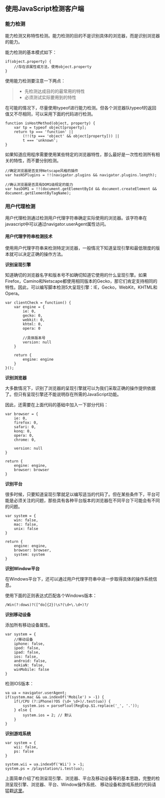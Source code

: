 ## 使用JavaScript检测客户端
### 能力检测
能力检测又称特性检测。能力检测的目的不是识别具体的浏览器，而是识别浏览器的能力。

能力检测的基本模式如下：

```
if(object.property) {
	//存在该属性或方法，使用object.property
}
```

使用能力检测要注意一下两点：

>* 先检测达成目的的最常用的特性
>* 必须测试实际要用到的特性

在可能的情况下，尽量使用typeof进行能力检测。但各个浏览器队typeof的返回值又不尽相同，可以采用下面的代码进行检测。

```
function isHostMethod(object, property) {
	var tp = typeof object[property];
	return tp === 'function' ||
		(!!(tp === 'object' && object[property])) ||
		t === 'unknown';
}
```

如果知道应用程序需要使用某些特定的浏览器特性，那么最好是一次性检测所有相关的特性，而不要分别检测。

```
//确定浏览器是否支持Netscape风格的插件
var hasNSPlugins = !!(navigator.plugins && navigator.plugins.length);

//确认浏览器是否具有DOM1级规定的能力
var hasDOM1 = !!(document.getElementById && document.createElement && document.getElementByTagName);
```

### 用户代理检测
用户代理检测通过检测用户代理字符串确定实际使用的浏览器。该字符串在javascript中可以通过navigator.userAgent属性访问。

#### 用户代理字符串检测技术
使用用户代理字符串来检测特定浏览器，一般情况下知道呈现引擎和最低限度的版本就可以决定正确的操作方法。

**识别呈现引擎**

知道确切的浏览器名字和版本号不如确切知道它使用的什么呈现引擎。如果Firefox，Camino和Netscape都使用相同版本的Gecko，那它们肯定支持相同的特性。因此，可以编写脚本检测5大呈现引擎：IE，Gecko，WebKit，KHTML和Opera。

```
var clientCheck = function() {
	var engine = {
		ie: 0,
		gecko: 0,
		webkit: 0,
		khtml: 0,
		opera: 0

		//具体版本号
		version: null
	}

	return {
		engine: engine
	}
}();
```

**识别浏览器**

大多数情况下，识别了浏览器的呈现引擎就可以为我们采取正确的操作提供依据了。但只有呈现引擎还不能说明存在所需的JavaScript功能。

因此，还需要在上面代码的基础中加入一下部分代码：

```
var browser = {
	ie: 0,
	firefox: 0,
	safari: 0,
	konq: 0,
	opera: 0,
	chrome: 0,

	version: null
}

return {
	engine: engine,
	browser: browser
}
```

**识别平台**

很多时候，只要知道呈现引擎就足以编写适当的代码了。但在某些条件下，平台可能是必须关注的问题，那些具有各种平台版本的浏览器在不同平台下可能会有不同的问题。

```
var system = {
	win: false,
	mac: false,
	unix: false
}

return {
	engine: engine,
	browser: browser,
	system: system
}
```

**识别Window平台**

在Windows平台下，还可以通过用户代理字符串中进一步取得具体的操作系统信息。

使用下面的正则表达式匹配各个Windows版本：

```
/Win(?:dows)?([^do]{2})\s?(\d+\.\d+)?/
```

**识别移动设备**

添加所有移动设备属性。

```
var system = {
	//移动设备
	iphone: false,
	ipod: false,
	ipad: false,
	ios: false,
	android: false,
	nokiaN: false,
	winMobile: false
}
```

检测IOS版本：

```
va ua = navigator.userAgent;
if(system.mac && ua.indexOf('Mobile') > -1) {
	if(/CPU (?:iPhone)?OS (\d+_\d+)/.test(ua)) {
		system.ios = parseFloat(RegExp.$1.replace('_', '.'));
	} else {
		system.ios = 2; // 默认
	}
}
```

**识别游戏系统**

```
var system = {
	wii: false,
	ps: false
}

system.wii = ua.indexOf('Wii') > -1;
system.ps = /playstation/i.test(ua);
```

上面简单介绍了检测呈现引擎、浏览器、平台及移动设备等的基本思路，完整的检测呈现引擎、浏览器、平台、Window操作系统、
移动设备和游戏系统的代码请猛戳[这里](https://github.com/baizn/client-detecting/blob/master/clientDetecting.js)。
